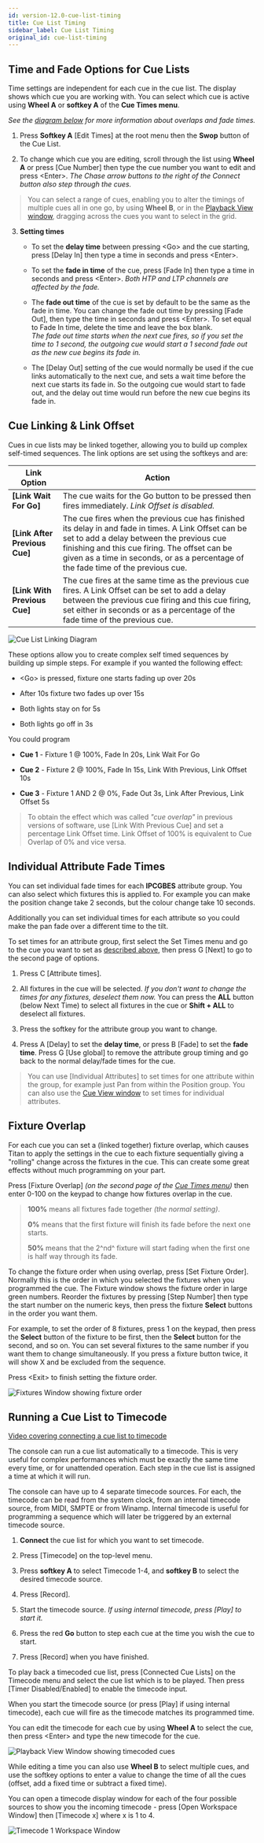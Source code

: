 ```yaml
---
id: version-12.0-cue-list-timing
title: Cue List Timing
sidebar_label: Cue List Timing
original_id: cue-list-timing
---
```


Time and Fade Options for Cue Lists
-----------------------------------

Time settings are independent for each cue in the cue list. The display
shows which cue you are working with. You can select which cue is active
using **Wheel A** or **softkey A** of the **Cue Times menu**.

*See the [diagram below](#cue-linking--link-offset) for more information about overlaps and fade times.*

1. Press **Softkey A** \[Edit Times\] at the root menu then the **Swop** button
of the Cue List.

2. To change which cue you are editing, scroll through the list using
**Wheel A** or press \[Cue Number\] then type the cue number you want to
edit and press \<Enter\>. *The Chase arrow buttons to the right of the
Connect button also step through the cues.*

> You can select a range of cues, enabling you to alter the timings of
    multiple cues all in one go, by using **Wheel B**, or in the [Playback
    View window](editing-cue-lists.md#playback-view-window), dragging across the cues you want to select in the
    grid.

3. **Setting times**

    -   To set the **delay time** between pressing \<Go\> and the cue starting,
    press \[Delay In\] then type a time in seconds and press \<Enter\>.

    -   To set the **fade in time** of the cue, press \[Fade In\] then type a
    time in seconds and press \<Enter\>. *Both HTP and LTP channels are
    affected by the fade.*

    -   The **fade out time** of the cue is set by default to be the same as the
    fade in time. You can change the fade out time by pressing \[Fade
    Out\], then type the time in seconds and press \<Enter\>. To set
    equal to Fade In time, delete the time and leave the box blank.\
    *The fade out time starts when the next cue fires, so if you set the
    time to 1 second, the outgoing cue would start a 1 second fade out
    as the new cue begins its fade in.*

    -   The \[Delay Out\] setting of the cue would normally be used if the
    cue links automatically to the next cue, and sets a wait time
    before the next cue starts its fade in. So the outgoing cue would
    start to fade out, and the delay out time would run before the new
    cue begins its fade in.

Cue Linking & Link Offset
-------------------------

Cues in cue lists may be linked together, allowing you to build up
complex self-timed sequences. The link options are set using the
softkeys and are:

Link Option | Action
---|---
**\[Link Wait For Go\]** | The cue waits for the Go button to be pressed then fires immediately. *Link Offset is disabled.*
**\[Link After Previous Cue\]** | The cue fires when the previous cue has finished its delay in and fade in times. A Link Offset can be set to add a delay between the previous cue finishing and this cue firing. The offset can be given as a time in seconds, or as a percentage of the fade time of the previous cue.
**\[Link With Previous Cue\]** | The cue fires at the same time as the previous cue fires. A Link Offset can be set to add a delay between the previous cue firing and this cue firing, set either in seconds or as a percentage of the fade time of the previous cue.

![Cue List Linking Diagram](/docs/images/Cue-List-Linking-Diagram.png)

These options allow you to create complex
self timed sequences by building up simple steps. For example if you
wanted the following effect:

-   \<Go\> is pressed, fixture one starts fading up over 20s

-   After 10s fixture two fades up over 15s

-   Both lights stay on for 5s

-   Both lights go off in 3s

You could program

-   **Cue 1** - Fixture 1 @ 100%, Fade In 20s, Link Wait For Go

-   **Cue 2** - Fixture 2 @ 100%, Fade In 15s, Link With Previous, Link
    Offset 10s

-   **Cue 3** - Fixture 1 AND 2 @ 0%, Fade Out 3s, Link After Previous, Link
    Offset 5s

> To obtain the effect which was called *"cue overlap"* in previous versions of software, use \[Link With Previous Cue\] and set a percentage Link Offset time. Link Offset of 100% is equivalent to Cue Overlap of 0% and vice versa.

Individual Attribute Fade Times
-------------------------------

You can set individual fade times for each **IPCGBES** attribute group. You
can also select which fixtures this is applied to. For example you can
make the position change take 2 seconds, but the colour change take 10
seconds.

Additionally you can set individual times for each attribute so you
could make the pan fade over a different time to the tilt.

To set times for an attribute group, first select the Set Times menu and
go to the cue you want to set as [described above](#time-and-fade-options-for-cue-lists), then press G \[Next\]
to go to the second page of options.

1. Press C \[Attribute times\].

2. All fixtures in the cue will be selected. *If you don't want to
change the times for any fixtures, deselect them now.* You can press the
**ALL** button (below Next Time) to select all fixtures in the cue or
**Shift + ALL** to deselect all fixtures.

3. Press the softkey for the attribute group you want to change.

4. Press A \[Delay\] to set the **delay time**, or press B \[Fade\] to set
the **fade time**. Press G \[Use global\] to remove the attribute group
timing and go back to the normal delay/fade times for the cue.

>  You can use \[Individual Attributes\] to set times for one attribute
    within the group, for example just Pan from within the Position
    group. You can also use the [Cue View window](editing-cue-lists.md#editing-values-in-cue-view-window) to set times for
    individual attributes.

Fixture Overlap
---------------

For each cue you can set a (linked together) fixture overlap, which
causes Titan to apply the settings in the cue to each fixture
sequentially giving a "rolling" change across the fixtures in the cue.
This can create some great effects without much programming on your
part.

Press \[Fixture Overlap\] *(on the second page of the [Cue Times menu](#time-and-fade-options-for-cue-lists))*
then enter 0-100 on the keypad to change how fixtures overlap in the
cue.

>   **100%** means all fixtures fade together *(the normal setting)*.
>
>   **0%** means that the first fixture will finish its fade before the next
>   one starts.
>
>   **50%** means that the 2^nd^ fixture will start fading when
>   the first one is half way through its fade.

To change the fixture order when using overlap, press \[Set Fixture
Order\]. Normally this is the order in which you selected the
fixtures when you programmed the cue. The Fixture window shows the
fixture order in large green numbers. Reorder the fixtures by
pressing \[Step Number\] then type the start number on the numeric
keys, then press the fixture **Select** buttons in the order you want
them.

For example, to set the order of 8 fixtures, press 1 on the
keypad, then press the **Select** button of the fixture to be first,
then the **Select** button for the second, and so on. You can set
several fixtures to the same number if you want them to change
simultaneously. If you press a fixture button twice, it will show X and be excluded
from the sequence.

Press \<Exit\> to finish setting the fixture order.

![Fixtures Window showing fixture order](/docs/images/Fixtures-Window-showing-fixture-order.png)

Running a Cue List to Timecode
------------------------------

[Video covering connecting a cue list to timecode](https://youtu.be/1abZT_ffIvs?t=20)

The console can run a cue list automatically to a timecode. This is very
useful for complex performances which must be exactly the same time
every time, or for unattended operation. Each step in the cue list is
assigned a time at which it will run.

The console can have up to 4 separate timecode sources. For each, the
timecode can be read from the system clock, from an internal timecode
source, from MIDI, SMPTE or from Winamp. Internal timecode is useful for
programming a sequence which will later be triggered by an external
timecode source.

1. **Connect** the cue list for which you want to set timecode.

2. Press \[Timecode\] on the top-level menu.

3. Press **softkey A** to select Timecode 1-4, and **softkey B** to select the desired
timecode source.

4. Press \[Record\].

5. Start the timecode source. *If using internal timecode, press
\[Play\] to start it.*

6. Press the red **Go** button to step each cue at the time you wish the
cue to start.

7. Press \[Record\] when you have finished.

To play back a timecoded cue list, press \[Connected Cue Lists\] on the
Timecode menu and select the cue list which is to be played. Then press
\[Timer Disabled/Enabled\] to enable the timecode input.

When you start the timecode source (or press \[Play\] if using internal
timecode), each cue will fire as the timecode matches its programmed
time.

You can edit the timecode for each cue by using **Wheel A** to select the
cue, then press \<Enter\> and type the new timecode for the cue.

![Playback View Window showing timecoded cues](/docs/images/Playback-View-Window-showing-timecoded-cues.png)

While editing a time you can also use **Wheel B** to select multiple cues,
and use the softkey options to enter a value to change the time of all
the cues (offset, add a fixed time or subtract a fixed time).

You can open a timecode display window for each of the four possible
sources to show you the incoming timecode - press \[Open Workspace
Window\] then \[Timecode x\] where x is 1 to 4.

![Timecode 1 Workspace Window](/docs/images/Timecode-1-Workspace-Window.png)